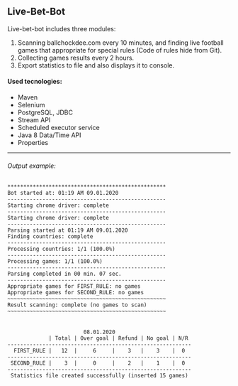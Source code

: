 ## **Live-Bet-Bot**
Live-bet-bot includes three modules: 
1. Scanning ballchockdee.com every 10 minutes, and finding live football games that appropriate for special rules (Code of rules hide from Git).
1. Collecting games results every 2 hours.
1. Export statistics to file and also displays it to console. 

#### **Used tecnologies:**
- Maven
- Selenium
- PostgreSQL, JDBC
- Stream API
- Scheduled executor service
- Java 8 Data/Time API
- Properties

------------

###### Output example:
    **************************************************
    Bot started at: 01:19 AM 09.01.2020
    --------------------------------------------------
    Starting chrome driver: complete
    --------------------------------------------------
    Starting chrome driver: complete
    --------------------------------------------------
    Parsing started at 01:19 AM 09.01.2020
    Finding countries: complete
    --------------------------------------------------
    Processing countries: 1/1 (100.0%)
    --------------------------------------------------
    Processing games: 1/1 (100.0%)
    --------------------------------------------------
    Parsing completed in 00 min. 07 sec.
    --------------------------------------------------
    Appropriate games for FIRST_RULE: no games
    Appropriate games for SECOND_RULE: no games
    ~~~~~~~~~~~~~~~~~~~~~~~~~~~~~~~~~~~~~~~~~~~~~~~~~~
    Result scanning: complete (no games to scan)
    ~~~~~~~~~~~~~~~~~~~~~~~~~~~~~~~~~~~~~~~~~~~~~~~~~~
###### 
                            08.01.2020
                 | Total | Over goal | Refund | No goal | N/R
    ----------------------------------------------------------
      FIRST_RULE |   12  |     6     |    3   |    3    |  0
    ----------------------------------------------------------
     SECOND_RULE |    3  |     0     |    2   |    1    |  0
    ----------------------------------------------------------
     Statistics file created successfully (inserted 15 games)